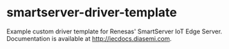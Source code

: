 # smartserver-driver-template
Example custom driver template for Renesas' SmartServer IoT Edge Server. Documentation is available at http://iecdocs.diasemi.com.
